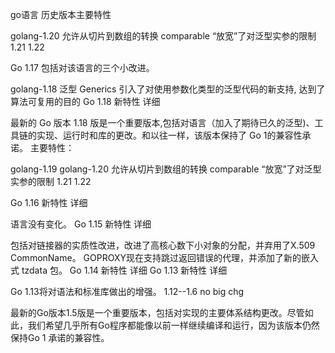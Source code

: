 go语言 历史版本主要特性


golang-1.20
允许从切片到数组的转换
comparable “放宽”了对泛型实参的限制
1.21 
1.22



Go 1.17 包括对该语言的三个小改进。

golang-1.18
泛型 Generics 引入了对使用参数化类型的泛型代码的新支持, 达到了算法可复用的目的
Go 1.18 新特性 详细

最新的 Go 版本 1.18 版是一个重要版本,包括对语言（加入了期待已久的泛型)、工具链的实现、运行时和库的更改。和以往一样，该版本保持了 Go 1的兼容性承诺。 主要特性：

golang-1.19
golang-1.20
允许从切片到数组的转换
comparable “放宽”了对泛型实参的限制
1.21 
1.22



Go 1.16 新特性 详细

语言没有变化。
Go 1.15 新特性 详细

包括对链接器的实质性改进，改进了高核心数下小对象的分配，并弃用了X.509 CommonName。 GOPROXY现在支持跳过返回错误的代理，并添加了新的嵌入式 tzdata 包。
Go 1.14 新特性 详细
Go 1.13 新特性 详细

Go 1.13将对语法和标准库做出的增强。
1.12--1.6  no big chg

最新的Go版本1.5版是一个重要版本，包括对实现的主要体系结构更改。尽管如此，我们希望几乎所有Go程序都能像以前一样继续编译和运行，因为该版本仍然保持Go 1 承诺的兼容性。
